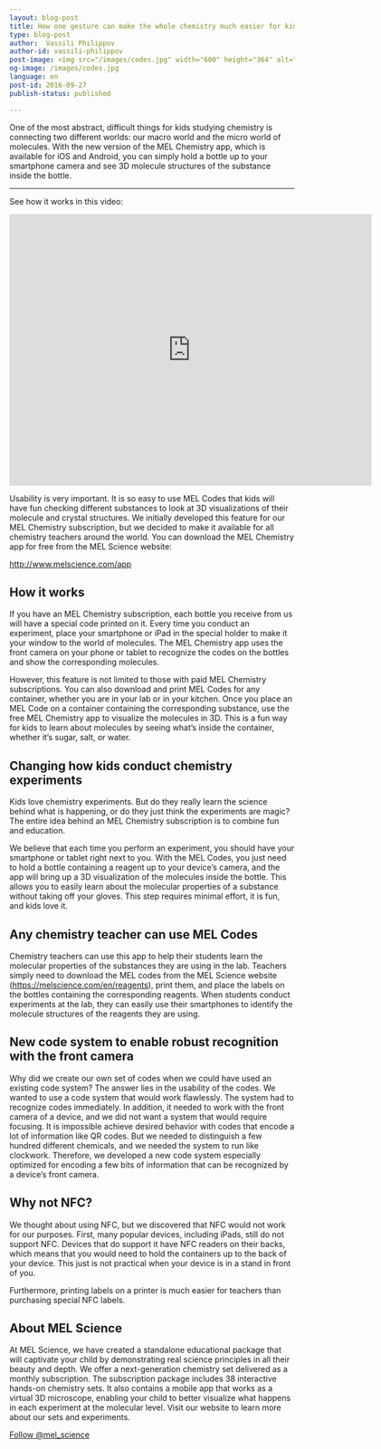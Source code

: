 ```yaml
---
layout: blog-post
title: How one gesture can make the whole chemistry much easier for kids
type: blog-post
author:  Vassili Philippov
author-id: vassili-philippov
post-image: <img src="/images/codes.jpg" width="600" height="364" alt="MEL Codes">
og-image: /images/codes.jpg
language: en
post-id: 2016-09-27
publish-status: published

---
```

One of the most abstract, difficult things for kids studying chemistry is connecting two different worlds: our macro world and the micro world of molecules. With the new version of the MEL Chemistry app, which is available for iOS and Android, you can simply hold a bottle up to your smartphone camera and see 3D molecule structures of the substance inside the bottle. 
<!-- more -->

---

See how it works in this video:

<iframe width="640" height="480" src="http://www.youtube.com/embed/ApbU8eITUnk?rel=0" frameborder="0" allowfullscreen></iframe>
<br>

Usability is very important. It is so easy to use MEL Codes that kids will have fun checking different substances to look at 3D visualizations of their molecule and crystal structures. 
We initially developed this feature for our MEL Chemistry subscription, but we decided to make it available for all chemistry teachers  around the world. You can download the MEL Chemistry app for free from the MEL Science website:

<a href="http://www.melscience.com/app">http://www.melscience.com/app</a>


## How it works

If you have an MEL Chemistry subscription, each bottle you receive from us will have a special code printed on it. Every time you conduct an experiment, place your smartphone or iPad in the special holder to make it your window to the world of molecules. The MEL Chemistry app uses the front camera on your phone or tablet to recognize the codes on the bottles and show the corresponding molecules.

However, this feature is not limited to those with paid MEL Chemistry subscriptions. You can also download and print MEL Codes for any container, whether you are in your lab or in your kitchen. Once you place an MEL Code on a container containing the corresponding substance, use the free MEL Chemistry app to visualize the molecules in 3D. This is a fun way for kids to learn about molecules by seeing what’s inside the container, whether it’s sugar, salt, or water.

## Changing how kids conduct chemistry experiments

Kids love chemistry experiments. But do they really learn the science behind what is happening, or do they just think the experiments are magic? The entire idea behind an MEL Chemistry subscription is to combine fun and education.

We believe that each time you perform an experiment, you should have your smartphone or tablet right next to you. With the MEL Codes, you just need to hold a bottle containing a reagent up to your device’s camera, and the app will bring up a 3D visualization of the molecules inside the bottle. This allows you to easily learn about the molecular properties of a substance without taking off your gloves. This step requires minimal effort, it is fun, and kids love it.

## Any chemistry teacher can use MEL Codes

Chemistry teachers can use this app to help their students learn the molecular properties of the substances they are using in the lab. Teachers simply need to download the MEL codes from the MEL Science website (https://melscience.com/en/reagents), print them, and place the labels on the bottles containing the corresponding reagents. When students conduct experiments at the lab, they can easily use their smartphones to identify the molecule structures of the reagents they are using.

## New code system to enable robust recognition with the front camera 

Why did we create our own set of codes when we could have used an existing code system? The answer lies in the usability of the codes. We wanted to use a code system that would work flawlessly. The system had to recognize codes immediately. In addition, it needed to work with the front camera of a device, and we did not want a system that would require focusing. It is impossible achieve desired behavior with codes that encode a lot of information like QR codes. But we needed to distinguish a few hundred different chemicals, and we needed the system to run like clockwork. Therefore, we developed a new code system especially optimized for encoding a few bits of information that can be recognized by a device’s front camera.

## Why not NFC?

We thought about using NFC, but we discovered that NFC would not work for our purposes. First, many popular devices, including iPads, still do not support NFC. Devices that do support it have NFC readers on their backs, which means that you would need to hold the containers up to the back of your device. This just is not practical when your device is in a stand in front of you. 

Furthermore, printing labels on a printer is much easier for teachers than purchasing special NFC labels.

## About MEL Science

At MEL Science, we have created a standalone educational package that will captivate your child by demonstrating real science principles in all their beauty and depth. We offer a next-generation chemistry set delivered as a monthly subscription. The subscription package includes 38 interactive hands-on chemistry sets. It also contains a mobile app that works as a virtual 3D microscope, enabling your child to better visualize what happens in each experiment at the molecular level. Visit our website to learn more about our sets and experiments.

<!-- Begin Twitter follow -->
<a href="https://twitter.com/mel_science" class="twitter-follow-button" data-show-count="false" data-size="large">Follow @mel_science</a>
<script>!function(d,s,id){var js,fjs=d.getElementsByTagName(s)[0],p=/^http:/.test(d.location)?'http':'https';if(!d.getElementById(id)){js=d.createElement(s);js.id=id;js.src=p+'://platform.twitter.com/widgets.js';fjs.parentNode.insertBefore(js,fjs);}}(document, 'script', 'twitter-wjs');</script>
<!-- End Twitter follow -->